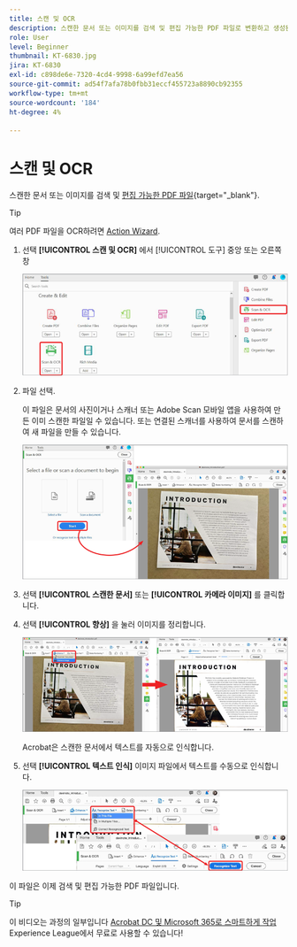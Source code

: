 ```yaml
---
title: 스캔 및 OCR
description: 스캔한 문서 또는 이미지를 검색 및 편집 가능한 PDF 파일로 변환하고 생성된 파일의 품질을 조정합니다
role: User
level: Beginner
thumbnail: KT-6830.jpg
jira: KT-6830
exl-id: c898de6e-7320-4cd4-9998-6a99efd7ea56
source-git-commit: ad54f7afa78b0fbb31eccf455723a8890cb92355
workflow-type: tm+mt
source-wordcount: '184'
ht-degree: 4%

---
```


# 스캔 및 OCR

스캔한 문서 또는 이미지를 검색 및 [편집 가능한 PDF 파일](https://www.adobe.com/acrobat/online/pdf-editor.html){target="_blank"}.

>[!TIP]
>
>여러 PDF 파일을 OCR하려면 [Action Wizard](../advanced-tasks/action.md).

1. 선택 **[!UICONTROL 스캔 및 OCR]** 에서 [!UICONTROL 도구] 중앙 또는 오른쪽 창

   ![스캔 1단계](../assets/Scan_1.png)

1. 파일 선택.

   이 파일은 문서의 사진이거나 스캐너 또는 Adobe Scan 모바일 앱을 사용하여 만든 이미 스캔한 파일일 수 있습니다. 또는 연결된 스캐너를 사용하여 문서를 스캔하여 새 파일을 만들 수 있습니다.

   ![스캔 단계 2](../assets/Scan_2.png)

1. 선택 **[!UICONTROL 스캔한 문서]** 또는 **[!UICONTROL 카메라 이미지]** 를 클릭합니다.

1. 선택 **[!UICONTROL 향상]** 을 눌러 이미지를 정리합니다.

   ![스캔 단계 3](../assets/Scan_3.png)

   Acrobat은 스캔한 문서에서 텍스트를 자동으로 인식합니다.

1. 선택 **[!UICONTROL 텍스트 인식]** 이미지 파일에서 텍스트를 수동으로 인식합니다.

   ![스캔 4단계](../assets/Scan_4.png)

이 파일은 이제 검색 및 편집 가능한 PDF 파일입니다.

>[!TIP]
>
>이 비디오는 과정의 일부입니다 [Acrobat DC 및 Microsoft 365로 스마트하게 작업](https://experienceleague.adobe.com/?recommended=Acrobat-U-1-2021.microsoft365) Experience League에서 무료로 사용할 수 있습니다!
